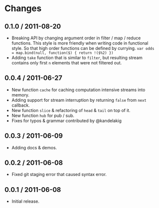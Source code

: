 # Changes #

## 0.1.0 / 2011-08-20 ##

  - Breaking API by changing argument order in filter / map / reduce functions.
    This style is more friendly when writing code in functional style. So that
    high order functions can be defined by currying.
    `var odds = map.bind(null, function($) { return !($%2) })`
  - Adding `take` function that is similar to `filter`, but resulting stream
    contains only first `n` elements that were not filtered out.

## 0.0.4 / 2011-06-27 ##

 - New function `cache` for caching computation intensive streams into memory.
 - Adding support for stream interruption by returning `false` from
   `next` callback.
 - New function `slice` & refactoring of `head` & `tail` on top of it.
 - New function `hub` for pub / sub.
 - Fixes for typos & grammar contributed by @kandelakig

## 0.0.3 / 2011-06-09 ##

  - Adding docs & demos.

## 0.0.2 / 2011-06-08 ##

  - Fixed git staging error that caused syntax error.

## 0.0.1 / 2011-06-08 ##

  - Initial release.
